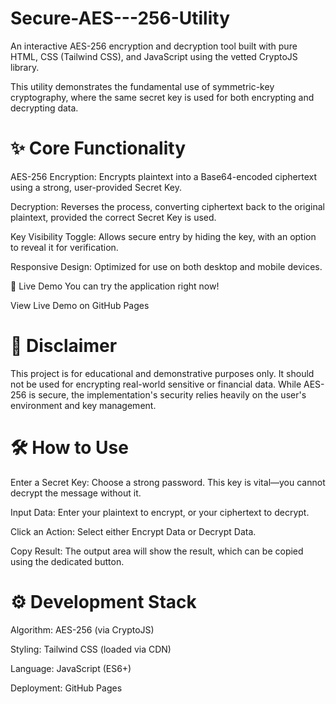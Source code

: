 # Secure-AES---256-Utility
An interactive AES-256 encryption and decryption tool built with pure HTML, CSS (Tailwind CSS), and JavaScript using the vetted CryptoJS library.

This utility demonstrates the fundamental use of symmetric-key cryptography, where the same secret key is used for both encrypting and decrypting data.

# ✨ Core Functionality
AES-256 Encryption: Encrypts plaintext into a Base64-encoded ciphertext using a strong, user-provided Secret Key.

Decryption: Reverses the process, converting ciphertext back to the original plaintext, provided the correct Secret Key is used.

Key Visibility Toggle: Allows secure entry by hiding the key, with an option to reveal it for verification.

Responsive Design: Optimized for use on both desktop and mobile devices.

🚀 Live Demo
You can try the application right now!

View Live Demo on GitHub Pages

# 🚨 Disclaimer
This project is for educational and demonstrative purposes only. It should not be used for encrypting real-world sensitive or financial data. While AES-256 is secure, the implementation's security relies heavily on the user's environment and key management.

# 🛠️ How to Use
Enter a Secret Key: Choose a strong password. This key is vital—you cannot decrypt the message without it.

Input Data: Enter your plaintext to encrypt, or your ciphertext to decrypt.

Click an Action: Select either Encrypt Data or Decrypt Data.

Copy Result: The output area will show the result, which can be copied using the dedicated button.

# ⚙️ Development Stack
Algorithm: AES-256 (via CryptoJS)

Styling: Tailwind CSS (loaded via CDN)

Language: JavaScript (ES6+)

Deployment: GitHub Pages
